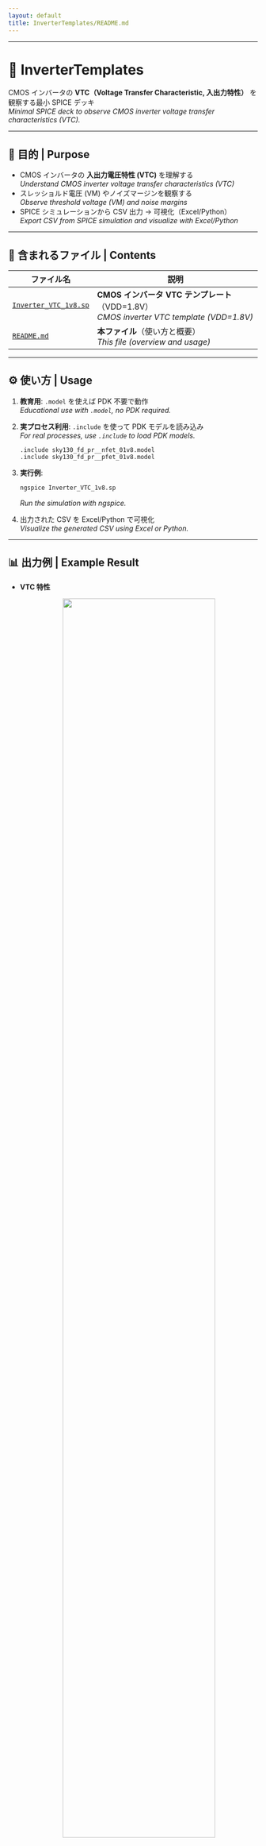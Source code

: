 ```yaml
---
layout: default
title: InverterTemplates/README.md
---
```


---

# 🔄 InverterTemplates

CMOS インバータの **VTC（Voltage Transfer Characteristic, 入出力特性）** を観察する最小 SPICE デッキ  
*Minimal SPICE deck to observe CMOS inverter voltage transfer characteristics (VTC).*

---

## 🎯 目的 | Purpose
- CMOS インバータの **入出力電圧特性 (VTC)** を理解する  
  *Understand CMOS inverter voltage transfer characteristics (VTC)*  
- スレッショルド電圧 (VM) やノイズマージンを観察する  
  *Observe threshold voltage (VM) and noise margins*  
- SPICE シミュレーションから CSV 出力 → 可視化（Excel/Python）  
  *Export CSV from SPICE simulation and visualize with Excel/Python*  

---

## 📂 含まれるファイル | Contents
| ファイル名 | 説明 |
|------------|------|
| [`Inverter_VTC_1v8.sp`](./Inverter_VTC_1v8.sp) | **CMOS インバータ VTC テンプレート**（VDD=1.8V）<br>*CMOS inverter VTC template (VDD=1.8V)* |
| [`README.md`](./README.md) | **本ファイル**（使い方と概要）<br>*This file (overview and usage)* |

---

## ⚙️ 使い方 | Usage
1. **教育用**: `.model` を使えば PDK 不要で動作  
   *Educational use with `.model`, no PDK required.*  

2. **実プロセス利用**: `.include` を使って PDK モデルを読み込み  
   *For real processes, use `.include` to load PDK models.*  

   ```spice
   .include sky130_fd_pr__nfet_01v8.model
   .include sky130_fd_pr__pfet_01v8.model
   ```

3. **実行例**:  
   ```bash
   ngspice Inverter_VTC_1v8.sp
   ```  
   *Run the simulation with ngspice.*  

4. 出力された CSV を Excel/Python で可視化  
   *Visualize the generated CSV using Excel or Python.*

---

## 📊 出力例 | Example Result
- **VTC 特性**  
  <p align="center"><img src="./images/Inverter_VTC_1v8.png" width="80%"></p>

---

## 🚀 今後の拡張 | Future Extensions
- 3.3V, 5V 版インバータテンプレート  
  *Inverter templates for 3.3V and 5V supplies*  
- 過渡応答（トランジェント解析）例  
  *Transient response examples*  
- ノイズマージン自動算出スクリプト  
  *Automation scripts to compute noise margins*
